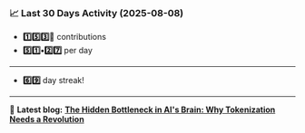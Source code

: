 <!--START_STATS-->
### 📈 Last 30 Days Activity (2025-08-08)  
- **1️⃣5️⃣3️⃣🎱** contributions  
- **5️⃣1️⃣•2️⃣7️⃣** per day
---
- **6️⃣9️⃣** day streak!
---
📝 **Latest blog:** [**The Hidden Bottleneck in AI's Brain: Why Tokenization Needs a Revolution**](https://andriak.com/blog/tokenization-revolution)
<!--END_STATS-->
